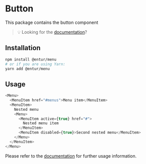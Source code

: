 # Button

This package contains the button component

> 💡 Looking for the [documentation](https://entur-design-system.firebaseapp.com/komponenter/menyer)?

## Installation

```sh
npm install @entur/menu
# or if you are using Yarn:
yarn add @entur/menu
```

## Usage

```js
<Menu>
  <MenuItem href="#menus">Menu item</MenuItem>
  <MenuItem>
    Nested menu
    <Menu>
      <MenuItem active={true} href="#">
        Nested menu item
      </MenuItem>
      <MenuItem disabled={true}>Second nested menu</MenuItem>
    </Menu>
  </MenuItem>
</Menu>
```

Please refer to the [documentation](https://entur-design-system.firebaseapp.com/komponenter/menyer) for further usage information.
